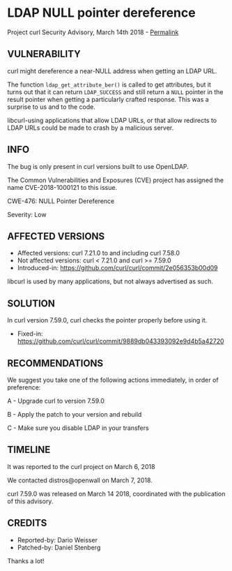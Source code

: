 LDAP NULL pointer dereference
=============================

Project curl Security Advisory, March 14th 2018 -
[Permalink](https://curl.se/docs/CVE-2018-1000121.html)

VULNERABILITY
-------------

curl might dereference a near-NULL address when getting an LDAP URL.

The function `ldap_get_attribute_ber()` is called to get attributes, but it
turns out that it can return `LDAP_SUCCESS` and still return a `NULL` pointer
in the result pointer when getting a particularly crafted response. This was a
surprise to us and to the code.

libcurl-using applications that allow LDAP URLs, or that allow redirects to
LDAP URLs could be made to crash by a malicious server.

INFO
----

The bug is only present in curl versions built to use OpenLDAP.

The Common Vulnerabilities and Exposures (CVE) project has assigned the name
CVE-2018-1000121 to this issue.

CWE-476: NULL Pointer Dereference

Severity: Low

AFFECTED VERSIONS
-----------------

- Affected versions: curl 7.21.0 to and including curl 7.58.0
- Not affected versions: curl < 7.21.0 and curl >= 7.59.0
- Introduced-in: https://github.com/curl/curl/commit/2e056353b00d09

libcurl is used by many applications, but not always advertised as such.

SOLUTION
------------

In curl version 7.59.0, curl checks the pointer properly before using it.

- Fixed-in: https://github.com/curl/curl/commit/9889db043393092e9d4b5a42720

RECOMMENDATIONS
---------------

We suggest you take one of the following actions immediately, in order of
preference:

 A - Upgrade curl to version 7.59.0

 B - Apply the patch to your version and rebuild

 C - Make sure you disable LDAP in your transfers

TIMELINE
---------

It was reported to the curl project on March 6, 2018

We contacted distros@openwall on March 7, 2018.

curl 7.59.0 was released on March 14 2018, coordinated with the publication of
this advisory.

CREDITS
-------

- Reported-by: Dario Weisser
- Patched-by: Daniel Stenberg

Thanks a lot!
